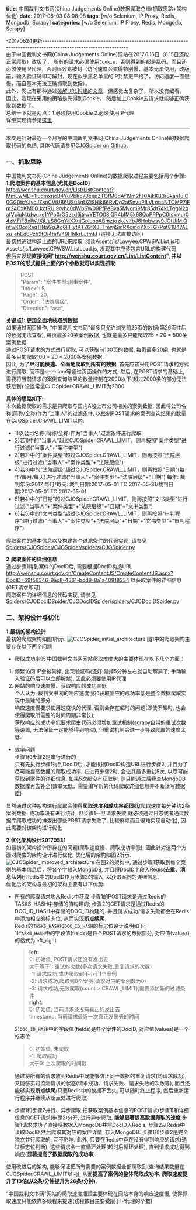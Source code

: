 **title**: 中国裁判文书网(China Judgements Online)数据爬取总结(抓取思路+架构优化)
**date**: 2017-06-03 08:08:08
**tags**: [w/o Selenium, IP Proxy, Redis, Mongodb, Scrapy]
**categories**: [w/o Selenium, IP Proxy, Redis, Mongodb, Scrapy]

-20170624更新------------------------------------------------------------------------------------------------------------------  
由于中国裁判文书网(China Judgements Online)网站在2017.6.16日（6.15日还能正常爬取）改版了， 所有的请求必须使用`Cookie`，否则得到的都是乱码。而且还必须使用IP代理，否则很容易被封（访问速度会变得特别慢，基本无法使用，改版前，输入验证码即可解封，现在似乎黑名单里的IP封禁更严格了，访问速度一直很慢，而且基本无法正确抓取到数据）。  
此外，网上有那种通过[破解URL构建的文章](https://www.baidu.com/s?ie=utf-8&f=8&rsv_bp=0&rsv_idx=1&tn=baidu&wd=MmEwMD&rsv_pq=a946daa600170532&rsv_t=a2e4ZIBkHtjRBdKzRtr%2BCqvexLUQmC9%2FpIpVHdl2LweHrBMmgq%2B58afEKHw&rqlang=cn&rsv_enter=1&rsv_sug3=2&rsv_n=2)，但感觉太复杂了，所以没有细看。  
因此，我现在采用的策略是先得到Cookie， 然后加上Cookie去请求就能够正确获取到数据了。  
总结一下就是两点：1.必须使用Cookie 2.必须使用IP代理  
详细实现请参见[这里](https://github.com/hee0624/fintech_spider/blob/master/Spiders/CJOSpider/CJOSpider_wo_scrapy_new.py).

------------------------------------------------------------------------------------------------------------------------------
本文是针对最近一个月写的中国裁判文书网(China Judgements Online)的数据爬取代码的总结, 具体代码请参见[CJOSpider on Github](https://github.com/hee0624/fintech_spider/tree/master/Spiders/CJOSpider).
### 一、抓取思路
中国裁判文书网(China Judgements Online)的数据爬取过程主要包括两个步骤:   
**1.爬取案件的基本信息(尤其是DocID)**  
http://wenshu.court.gov.cn/List/ListContent?MmEwMD=1ludmxrjoB4YuPbh570cnpZTOfM6dAf19m2fT0AjkKB3rSkan1uIC0GG0tcYJycJZsoCViUB6USu8gUZiSHik66RvDg2ajSnvuPILVLopaNTOMP7iFm24CxKM0G.kotRU.9ryhc0dWbSW09PfPeBya5Myom9Mr85dt74kLTggN2qafVpiuN.tdwuxe1YPo0rO5zzd6jtrwYETO08.QR4bIM5k68QoPRPpC0tsxmur04zMFiFBxIWJXjUaS8GgYaXXqIGpluooABmztqzkJvlfbJ6Hobwsy9JOtUiM.QnfwK0cqRaqTlNaGgJtg6FHytKTZGfXJFTmwjSmRXcmqYX5FG7Pqt81847ALxu_ehEd6Pzh2tOi4tafV49HhlkrLJtmtJ (链接无法直接访问)   
最初想通过构造上面的URL来爬取, 阅读Assets/js/Lawyee.CPWSW.List.js和Assets/js/Lawyee.CPWSW.ListLoad.js, 发现其中应该包含URL的构建代码  
但后来发现**直接访问"http://wenshu.court.gov.cn/List/ListContent", 并以POST的形式提供上面的5个参数就可以实现抓取**  

> POST  
"Param": "案件类型:刑事案件",  
"Index": 5,  
"Page": 20,  
"Order": "法院层级",  
"Direction": "asc",  

**关键点1: 更加全面地获取到数据**   
如果通过网页操作, "中国裁判文书网"最多只允许浏览前25页的数据(第26页往后的数据无法查看), 每页最多20条案例数据, 也就是最多只能爬取25 \* 20 = 500条案例数据.   
通过POST请求的方式进行爬取, 可以获取前100页的数据, 每页最多20条, 也就是最多只能爬取100 \* 20 = 2000条案例数据.   
因此, 为了**尽可能快速、全面地爬取到所有的数据**, 首先应该采用POST请求的方式进行爬取, 而不是selenium等通过页面操作的方式; 然后, 在POST请求的基础上, 需要将当前请求的案例查询结果的数量控制在2000以下(超过2000条的部分无法获取到) 设置常量CJOSpider.CRAWL_LIMIT为2000.

**具体的思路如下:**   
本次数据爬取的需求是只爬取与国内A股上市公司相关的案例数据, 因此将公司名称(简称/全称)作为"当事人"的过滤条件, 以控制POST请求的案例查询结果的数量在CJOSpider.CRAWL_LIMIT以内.
+ 1)以公司名称(简称/全称)作为"当事人"过滤条件进行爬取
+ 2)若1)中的"当事人"超过CJOSpider.CRAWL_LIMIT，则再按照"案件类型"进行过滤("当事人"+"案件类型")
+ 3)若2)中的"案件类型"超过CJOSpider.CRAWL_LIMIT，则再按照"法院层级"进行过滤("当事人"+"案件类型"+"法院层级")
+ 4)若3)中的"法院层级"超过CJOSpider.CRAWL_LIMIT，则再按照"日期"(每年/每月/每天)进行过滤("当事人"+"案件类型"+"法院层级"+"日期")
每年: 裁判年份:2017    每月/每天: 裁判日期:2017-05-01 TO 2017-05-31/裁判日期:2017-05-01 TO 2017-05-01
+ 5)若4)中的"日期"超过CJOSpider.CRAWL_LIMIT，则再按照"文书类型"进行过滤("当事人"+"案件类型"+"法院层级"+"日期"+"文书类型")
+ 6)若5)中的"文书类型"超过CJOSpider.CRAWL_LIMIT，则再按照"审判程序"进行过滤("当事人"+"案件类型"+"法院层级"+"日期"+"文书类型"+"审判程序")

爬取案件的基本信息以及构建各个过滤条件的代码实现, 请参见[Spiders/CJOSpider/CJOSpider/spiders/CJOSpider.py](https://github.com/hee0624/fintech_spider/blob/master/Spiders/CJOSpider/CJOSpider/spiders/CJOSpider.py)

**2.爬取案件的详细信息**  
通过步骤1得到案件的DocID后, 需要根据DocID构造URL http://wenshu.court.gov.cn/CreateContentJS/CreateContentJS.aspx?DocID=69f56346-9ac8-4361-bdd9-8a1a40918234 以获取案件的详细信息(GET请求即可)   
爬取案件的详细信息的代码实现, 请参见[Spiders/CJODocIDSpider/CJODocIDSpider/spiders/CJODocIDSpider.py](https://github.com/hee0624/fintech_spider/blob/master/Spiders/CJODocIDSpider/CJODocIDSpider/spiders/CJODocIDSpider.py)

### 二、架构设计与优化
**1.最初的架构设计**  
最初的爬取架构如图1所示.
![CJOSpider_initial_architecture](./CJOSpider_initial_architecture.jpg)
图1中的爬取架构主要存在以下两个问题  
+ 爬取成功率低
 中国裁判文书网网站爬取难度大的主要体现在以下几个方面：
 1. 频繁访问 IP会被禁掉, 出现验证码(还好,禁掉5分钟左右就自动解禁了; 手动输入验证码后可以立即解禁), 因此必须要使用IP代理
 2. 网站的响应速度慢、获取响应的成功率低  
 个人认为, 裁判文书网的响应速度慢和获取响应的成功率低是整个数据爬取实现中最难的部分:  
 响应速度慢要求使用速度快的代理, 否则会存在超时的问题(即使不超时, 也会使得爬取所需要的时间周期非常长);  
 获取响应的成功率低要求爬虫代码必须增加重试机制(scrapy自带的重试次数等设置, 无法保证一定能够得到响应), 但重试机制会进一步导致爬取的速度太低.  
+ 效率问题  
 步骤1和步骤2是串行进行的  
 只有先执行步骤1得到DocID后, 才能根据DocID构造URL进行步骤2, 并且为了尽可能提高数据的爬取成功率, 在进行步骤2时, 会让其最多重试5次, 以尽可能获取到案件的详细信息. 如果5次都没有获取到, 则只能通过后续查MongoDB数据库再去补全(效率太低，需要编写新的代码爬取详细信息并不断读写数据库)

显然通过这种架构进行爬取会使得**爬取速度和成功率都很低**(爬取速度每分钟约2条案例数据; 成功率没有进行统计, 但步骤1一旦请求失败,就必须通过日志或者通过数据库爬取成功的排查出哪些POST请求失败了, 比较麻烦而且很难实现自动化), 因此需要对该架构进行优化

**2.优化架构设计20170531**  
如最初的架构设计所存在的问题(爬取速度慢、爬取成功率低), 因此针对这两个方面对爬虫的架构设计进行优化, 优化后的架构如图2所示.
![CJOSpider_improved_architecture](./CJOSpider_improved_architecture.jpg)
在图2的架构中, 通过步骤1获取到每个案例的基本信息后，将各个字段入MongoDB, 并且将DocID字段入Redis(**去重、消息队列**); Redis中的DocID作为步骤2的输入, 以获取案例的详细信息.  
优化后的架构与最初的架构主要有以下优势:  
+ 所有的爬取请求均从Redis中获取
步骤1的POST请求是通过Redis的TASKS_HASH中存储的值构建的; 步骤2的GET请求是通过Redis的DOC_ID_HASH中存储的DOC_ID构建的. 并且请求成功/请求失败都会在Redis中添加相应的标志位, 从而实现**断点续爬**.  
Redis的`TASKS_HASH`和`DOC_ID_HASH`的标志位设计说明如下:  
 1)`TASKS_HASH`中的字段值(fields)是各个POST请求的数据部分, 对应值(values)的格式为left_right  
  > **left:**  
  0: 初始值, POST请求还没有发出去  
  大于等于1: 重试的次数(多次请求失败,重复请求的次数)  
  -1: 请求成功,成功爬取到不小于1个案例  
  -2: 请求成功,爬取到0个案例(请求对应的案例数为0)  
  -3: 请求成功,无效爬取(count > CRAWL_LIMIT),需要添加新的过滤条件  
  **right:**  
  0: 初始值, 当前请求还没有真正的发出去  
  timestamp: 当前请求最近一次真正发出去的时间  

  2)`DOC_ID_HASH`中的字段值(fields)是各个案件的DocID, 对应值(values)是一个标志位  
   > 0: 初始值, 未爬取  
   -1: 爬取成功  
   大于0: 上次爬取的时间戳  

  通过将所有的请求放到Redis中既能够防止同一数据的重复请求(均请求成功), 又能够实时监测请求的状态(请求成功、请求失败、请求失败的次数等), 而且还能够实现**断点续爬**(只要Redis中的数据不丢失, 可以随时终止程序, 然后重新运行程序并继续从断点处进行爬取)  
+ 步骤1和步骤2并行、异步爬取
把获取案例基本信息的POST请求(步骤1)和详细信息的GET请求(步骤2)分开, 进行异步爬取, **能够显著提高数据爬取的速度**:步骤1请求成功了直接将数据入MongoDB并将DocID入Redis; 步骤2从Redis中读取DocID,然后爬取其对应的案件详情, 存入MongoDB. 步骤1和步骤2是完全独立并行爬取的, 互不影响. 此外, 只要在Redis中存在没有得到响应的请求(通过标志位判断), 这些请求会一直循环处理(超时后循环处理), 直到请求成功得到响应(**显著提高了数据爬取的成功率**).

使用改进后的架构, 能够保证把所有需要的案例数据全部爬取到(查询结果数量在CJOSpider.CRAWL_LIMIT以内), 从而**提高了案例的整体爬取成功率**. **爬取速度提升了13倍(从2条/分钟提升为26条/分钟)**.

"中国裁判文书网"网站的爬取速度瓶颈主要体现在网站本身的响应速度慢, 使得抓取速度只能依靠多线程来提速(线程数目主要受限于IP代理的个数)
